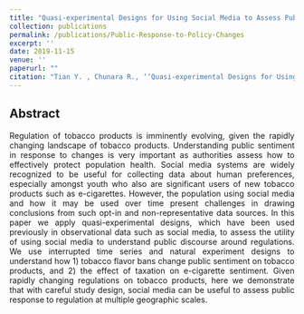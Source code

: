```yaml
---
title: "Quasi-experimental Designs for Using Social Media to Assess Public Response to Policy Changes"
collection: publications
permalink: /publications/Public-Response-to-Policy-Changes
excerpt: ''
date: 2019-11-15
venue: ''
paperurl: ""
citation: "Tian Y. , Chunara R., ‘‘Quasi-experimental Designs for Using Social Media to Assess Public Response to Policy Changes.’’ In Revision at the International AAAI Conference on Web and Social Media (ICWSM), 2020"
---
```


## Abstract

<p style="text-align:justify">
Regulation of tobacco products is imminently evolving, given the rapidly changing landscape of tobacco products. Understanding public sentiment in response to changes is very important as authorities assess how to effectively protect population health. Social media systems are widely recognized to be useful for collecting data about human preferences, especially amongst youth who also are significant users of new tobacco products such as e-cigarettes. However, the population using social media and how it may be used over time present challenges in drawing conclusions from such opt-in and non-representative data sources. In this paper we apply quasi-experimental designs, which have been used previously in observational data such as social media, to assess the utility of using social media to understand public discourse around regulations. We use interrupted time series and natural experiment designs to understand how 1) tobacco flavor bans change public sentiment on tobacco products, and 2) the effect of taxation on e-cigarette sentiment. Given rapidly changing regulations on tobacco products, here we demonstrate that with careful study design, social media can be useful to assess public response to regulation at multiple geographic scales.
</p>
